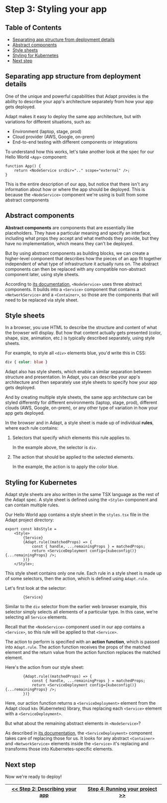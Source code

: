 # Step 3: Styling your app

<!-- START doctoc generated TOC please keep comment here to allow auto update -->
<!-- DON'T EDIT THIS SECTION, INSTEAD RE-RUN doctoc TO UPDATE -->
## Table of Contents

- [Separating app structure from deployment details](#separating-app-structure-from-deployment-details)
- [Abstract components](#abstract-components)
- [Style sheets](#style-sheets)
- [Styling for Kubernetes](#styling-for-kubernetes)
- [Next step](#next-step)

<!-- END doctoc generated TOC please keep comment here to allow auto update -->

## Separating app structure from deployment details

One of the unique and powerful capabilities that Adapt provides is the ability to describe your app's architecture separately from how your app gets deployed.

Adapt makes it easy to deploy the same app architecture, but with variations for different situations, such as:
- Environment (laptop, stage, prod)
- Cloud provider (AWS, Google, on-prem)
- End-to-end testing with different components or integrations

To understand how this works, let's take another look at the spec for our Hello World `<App>` component:
```tsx
function App() {
    return <NodeService srcDir=".." scope="external" />;
}
```
This is the entire description of our app, but notice that there isn't any information about how or where the app should be deployed.
This is because the `<NodeService>` component we're using is built from some abstract components

## Abstract components

**Abstract components** are components that are essentially like placeholders.
They have a particular meaning and specify an interface, including what props they accept and what methods they provide, but they have no implementation, which means they can't be deployed.

But by using abstract components as building blocks, we can create a higher-level component that describes how the pieces of an app fit together independent of what type of infrastructure it actually runs on.
The abstract components can then be replaced with any compatible non-abstract component later, using style sheets.

According to [its documentation](../api/cloud/cloud.nodejs.nodeservice.md), `<NodeService>` uses three abstract components.
It builds into a `<Service>` component that contains a `<NetworkService>` and a `<Container>`, so those are the components that will need to be replaced via style sheet.

## Style sheets

In a browser, you use HTML to describe the structure and content of what the browser will display.
But how that content actually gets presented (color, shape, size, animation, etc.) is typically described separately, using style sheets.

For example, to style all `<div>` elements blue, you'd write this in CSS:
```css
div { color: blue }
```

Adapt also has style sheets, which enable a similar separation between structure and presentation.
In Adapt, you can describe your app's architecture and then separately use style sheets to specify how your app gets deployed.

And by creating multiple style sheets, the same app architecture can be styled differently for different environments (laptop, stage, prod), different clouds (AWS, Google, on-prem), or any other type of variation in how your app gets deployed.

In the browser and in Adapt, a style sheet is made up of individual **rules**, where each rule contains:
1. Selectors that specify which elements this rule applies to.

    In the example above, the selector is `div`.

2. The action that should be applied to the selected elements.

    In the example, the action is to apply the color blue.


## Styling for Kubernetes

Adapt style sheets are also written in the same TSX language as the rest of the Adapt spec.
A style sheet is defined using the `<Style>` component and can contain multiple rules.

Our Hello World app contains a style sheet in the `styles.tsx` file in the Adapt project directory:

```tsx
export const k8sStyle =
    <Style>
        {Service}
        {Adapt.rule((matchedProps) => {
            const { handle, ...remainingProps } = matchedProps;
            return <ServiceDeployment config={kubeconfig()} {...remainingProps} />;
        })}
    </Style>;
```
This style sheet contains only one rule.
Each rule in a style sheet is made up of some selectors, then the action, which is defined using `Adapt.rule`.

Let's first look at the selector:
```tsx
        {Service}
```
Similar to the `div` selector from the earlier web browser example, this selector simply selects all elements of a particular type.
In this case, we're selecting all `Service` elements.

Recall that the `<NodeService>` component used in our app contains a `<Service>`, so this rule will be applied to that `<Service>`.

The action to perform is specified with an **action function**, which is passed into `Adapt.rule`.
The action function receives the props of the matched element and the return value from the action function replaces the matched element.

Here's the action from our style sheet:
```tsx
        {Adapt.rule((matchedProps) => {
            const { handle, ...remainingProps } = matchedProps;
            return <ServiceDeployment config={kubeconfig()} {...remainingProps} />;
        })}
```
Here, our action function returns a `<ServiceDeployment>` element from the Adapt cloud `k8s` (Kubernetes) library, thus replacing each `<Service>` element with a `<ServiceDeployment>`.

But what about the remaining abstract elements in `<NodeService>`?

As described in [its documentation](../api/cloud/cloud.k8s.servicedeployment.md), the `<ServiceDeployment>` component takes care of replacing those for us.
It looks for any abstract `<Container>` and `<NetworkService>` elements inside the `<Service>` it's replacing and transforms those into Kubernetes-specific elements.

## Next step

Now we're ready to deploy!

| [<< Step 2: Describing your app](./02_spec.md) | [Step 4: Running your project >> ](./04_run.md) |
| --- | --- |
